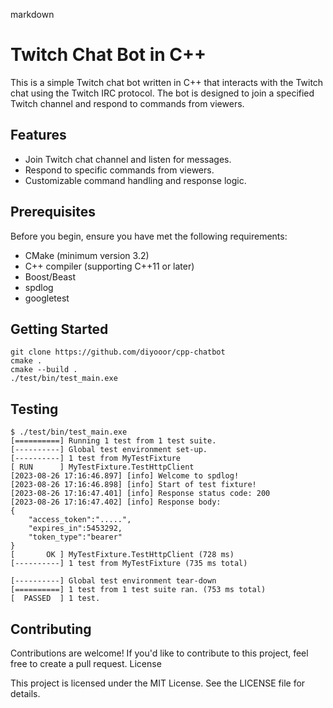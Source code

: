 markdown

# Twitch Chat Bot in C++

This is a simple Twitch chat bot written in C++ that interacts with the Twitch chat using the Twitch IRC protocol. The bot is designed to join a specified Twitch channel and respond to commands from viewers.

## Features

- Join Twitch chat channel and listen for messages.
- Respond to specific commands from viewers.
- Customizable command handling and response logic.

## Prerequisites

Before you begin, ensure you have met the following requirements:

- CMake (minimum version 3.2)
- C++ compiler (supporting C++11 or later)
- Boost/Beast
- spdlog
- googletest
## Getting Started
```
git clone https://github.com/diyooor/cpp-chatbot
cmake .
cmake --build .
./test/bin/test_main.exe
```
## Testing
```
$ ./test/bin/test_main.exe
[==========] Running 1 test from 1 test suite.
[----------] Global test environment set-up.
[----------] 1 test from MyTestFixture
[ RUN      ] MyTestFixture.TestHttpClient
[2023-08-26 17:16:46.897] [info] Welcome to spdlog!
[2023-08-26 17:16:46.898] [info] Start of test fixture!
[2023-08-26 17:16:47.401] [info] Response status code: 200
[2023-08-26 17:16:47.402] [info] Response body: 
{
    "access_token":".....",
    "expires_in":5453292,
    "token_type":"bearer"
}
[       OK ] MyTestFixture.TestHttpClient (728 ms)
[----------] 1 test from MyTestFixture (735 ms total)

[----------] Global test environment tear-down
[==========] 1 test from 1 test suite ran. (753 ms total)
[  PASSED  ] 1 test.

```

## Contributing

Contributions are welcome! If you'd like to contribute to this project, feel free to create a pull request.
License

This project is licensed under the MIT License. See the LICENSE file for details.